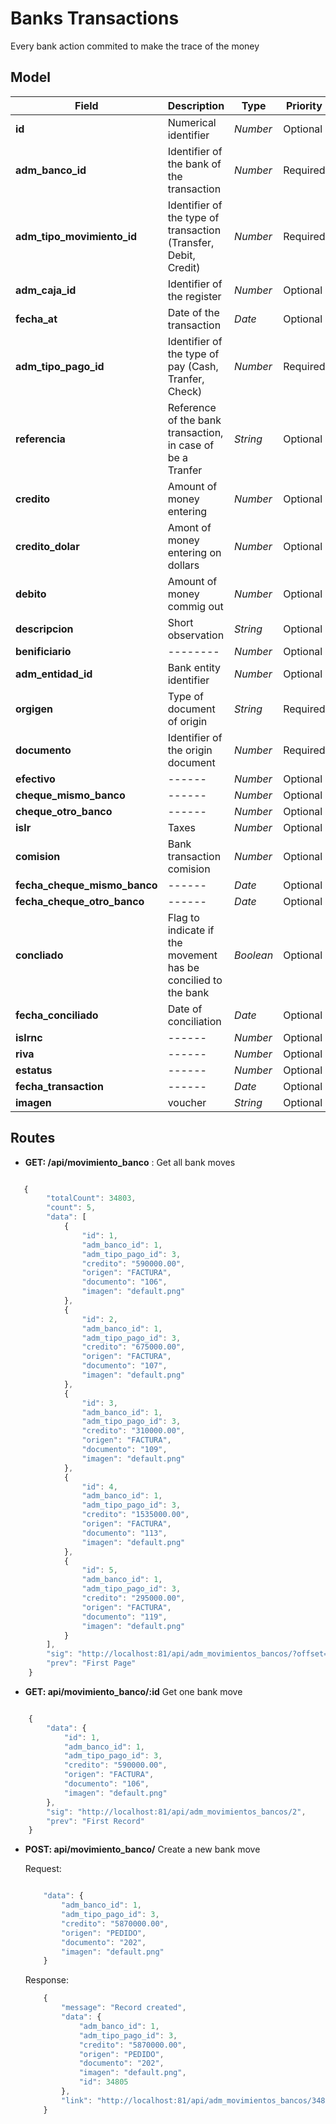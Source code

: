 # Banks Transactions
Every bank action commited to make the trace of the money

## Model


| Field | Description | Type | Priority |
| ----- | ----------- | ---- | -------- |
| **id** | Numerical identifier | *Number* | Optional |
| **adm_banco_id** | Identifier of the bank of the transaction | *Number* | Required |
| **adm_tipo_movimiento_id** | Identifier of the type of transaction (Transfer, Debit, Credit) | *Number* | Required |
| **adm_caja_id** | Identifier of the register  | *Number* | Optional |
| **fecha_at** | Date of the transaction | *Date* | Optional |
| **adm_tipo_pago_id** | Identifier of the type of pay (Cash, Tranfer, Check) | *Number* | Required |
| **referencia** | Reference of the bank transaction, in case of be a Tranfer | *String* | Optional |
| **credito** | Amount of money entering | *Number* | Optional |
| **credito_dolar** | Amont of money entering on dollars | *Number* | Optional |
| **debito** | Amount of money commig out | *Number* | Optional |
| **descripcion** | Short observation | *String* | Optional |
| **benificiario** | -------- | *Number* | Optional |
| **adm_entidad_id** | Bank entity identifier | *Number* | Optional |
| **orgigen** | Type of document of origin | *String* | Required |
| **documento** | Identifier of the origin document | *Number* | Required |
| **efectivo** | ------ | *Number* | Optional |
| **cheque_mismo_banco** | ------ | *Number* | Optional |
| **cheque_otro_banco** | ------ | *Number* | Optional |
| **islr** | Taxes | *Number* | Optional |
| **comision** | Bank transaction comision | *Number* | Optional |
| **fecha_cheque_mismo_banco** | ------ | *Date* | Optional |
| **fecha_cheque_otro_banco** | ------ | *Date* | Optional |
| **concliado** | Flag to indicate if the movement has be concilied to the bank | *Boolean* | Optional |
| **fecha_conciliado** | Date of conciliation | *Date* | Optional |
| **islrnc** | ------ | *Number* | Optional |
| **riva** | ------ | *Number* | Optional |
| **estatus** | ------ | *Number* | Optional |
| **fecha_transaction** | ------ |  *Date* | Optional | 
| **imagen** | voucher | *String* | Optional |

## Routes

- **GET: /api/movimiento_banco** : Get all bank moves

```js

   {
        "totalCount": 34803,
        "count": 5,
        "data": [
            {
                "id": 1,
                "adm_banco_id": 1,
                "adm_tipo_pago_id": 3,
                "credito": "590000.00",
                "origen": "FACTURA",
                "documento": "106",
                "imagen": "default.png"
            },
            {
                "id": 2,
                "adm_banco_id": 1,
                "adm_tipo_pago_id": 3,
                "credito": "675000.00",
                "origen": "FACTURA",
                "documento": "107",
                "imagen": "default.png"
            },
            {
                "id": 3,
                "adm_banco_id": 1,
                "adm_tipo_pago_id": 3,
                "credito": "310000.00",
                "origen": "FACTURA",
                "documento": "109",
                "imagen": "default.png"
            },
            {
                "id": 4,
                "adm_banco_id": 1,
                "adm_tipo_pago_id": 3,
                "credito": "1535000.00",
                "origen": "FACTURA",
                "documento": "113",
                "imagen": "default.png"
            },
            {
                "id": 5,
                "adm_banco_id": 1,
                "adm_tipo_pago_id": 3,
                "credito": "295000.00",
                "origen": "FACTURA",
                "documento": "119",
                "imagen": "default.png"
            }
        ],
        "sig": "http://localhost:81/api/adm_movimientos_bancos/?offset=5&limit=5",
        "prev": "First Page"
    }

```

- **GET: api/movimiento_banco/:id** Get one bank move

```js

    {
        "data": {
            "id": 1,
            "adm_banco_id": 1,
            "adm_tipo_pago_id": 3,
            "credito": "590000.00",
            "origen": "FACTURA",
            "documento": "106",
            "imagen": "default.png"
        },
        "sig": "http://localhost:81/api/adm_movimientos_bancos/2",
        "prev": "First Record"
    }

```

- **POST: api/movimiento_banco/** Create a new bank move

    Request:
    ```js

        "data": {
            "adm_banco_id": 1,
            "adm_tipo_pago_id": 3,
            "credito": "5870000.00",
            "origen": "PEDIDO",
            "documento": "202",
            "imagen": "default.png"
        }

    ```

    Response:
    ```js
        {
            "message": "Record created",
            "data": {
                "adm_banco_id": 1,
                "adm_tipo_pago_id": 3,
                "credito": "5870000.00",
                "origen": "PEDIDO",
                "documento": "202",
                "imagen": "default.png",
                "id": 34805
            },
            "link": "http://localhost:81/api/adm_movimientos_bancos/34805"
        }
    ```